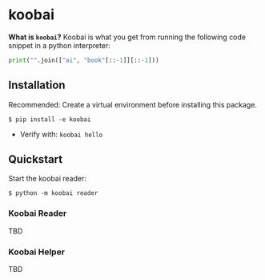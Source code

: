 # koobai

**What is `koobai`?** Koobai is what you get from running the following code snippet in a python interpreter:

```python
print("".join(["ai", "book"[::-1]][::-1]))
```

## Installation

Recommended: Create a virtual environment before installing this package.

```commandline
$ pip install -e koobai
```
* Verify with: `koobai hello`

## Quickstart

Start the koobai reader:

```commandline
$ python -m koobai reader
``` 

### Koobai Reader

TBD

### Koobai Helper

TBD
